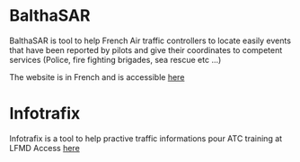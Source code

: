 BalthaSAR
======

BalthaSAR is tool to help French Air traffic controllers to locate easily events that have been reported by pilots and give their coordinates to competent services (Police, fire fighting brigades, sea rescue etc ...)

The website is in French and is accessible [here](https://abartben.github.io/balthasar/)


Infotrafix
======

Infotrafix is a tool to help practive traffic informations pour ATC training at LFMD
Access [here](https://abartben.github.io/infotrafix)
